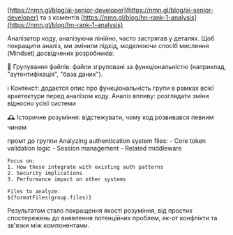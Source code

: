 <!--
date: 2025-02-02T23:23:04.604Z
-->

 [https://nmn.gl/blog/ai-senior-developer](https://nmn.gl/blog/ai-senior-developer)
та з коментів  [https://nmn.gl/blog/hn-rank-1-analysis](https://nmn.gl/blog/hn-rank-1-analysis)

Аналізатор коду, аналізуючи лінійно, часто застрягав у деталях. Щоб покращити аналіз, ми змінили підхід, моделюючи спосіб мислення (Mindset) досвідчених розробників:

📝 Групування файлів: файли згруповані за функціональністю (наприклад, "аутентифікація", "база даних").

ℹ️ Контекст: додаєтся опис про функціональність групи в рамках всієї архетектури перед аналізом коду. Аналіз впливу: розглядати зміни відносно усієї системи

🕰 Історичне розуміння: відстежувати, чому код розвивався певним чином

промт до группи
    Analyzing authentication system files:
    - Core token validation logic
    - Session management
    - Related middleware
    
    Focus on:
    1. How these integrate with existing auth patterns
    2. Security implications
    3. Performance impact on other systems

    Files to analyze:
    ${formatFiles(group.files)}

Результатом стало покращення якості розуміння, від простих спостережень до виявлення потенційних проблем, як-от конфлікти та зв'язки між компонентами.